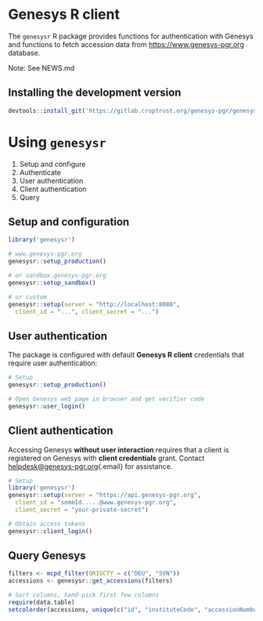 # Genesys R client

The `genesysr` R package provides functions for authentication with Genesys and functions to fetch accession data from <https://www.genesys-pgr.org> database.

Note: See NEWS.md

## Installing the development version

``` r
devtools::install_git('https://gitlab.croptrust.org/genesys-pgr/genesysr')
```

# Using `genesysr`

1.  Setup and configure
2.  Authenticate
3.  User authentication
4.  Client authentication
5.  Query

## Setup and configuration

``` r
library('genesysr')

# www.genesys-pgr.org
genesysr::setup_production()

# or sandbox.genesys-pgr.org
genesysr::setup_sandbox()

# or custom
genesysr::setup(server = "http://localhost:8080",
  client_id = "...", client_secret = "...")
```

## User authentication

The package is configured with default **Genesys R client** credentials that require user authentication:

``` r
# Setup
genesysr::setup_production()

# Open Genesys web page in browser and get verifier code
genesysr::user_login()
```

## Client authentication

Accessing Genesys **without user interaction** requires that a client is registered on Genesys with **client credentials** grant. Contact [helpdesk\@genesys-pgr.org](mailto:helpdesk@genesys-pgr.org){.email} for assistance.

``` r
# Setup
library('genesysr')
genesysr::setup(server = "https://api.genesys-pgr.org",
  client_id = "someId.....@www.genesys-pgr.org",
  client_secret = "your-private-secret")

# Obtain access tokens
genesysr::client_login()
```

## Query Genesys

``` r
filters <- mcpd_filter(ORIGCTY = c("DEU", "SVN"))
accessions <- genesysr::get_accessions(filters)

# Sort columns, hand-pick first few columns
require(data.table)
setcolorder(accessions, unique(c("id", "instituteCode", "accessionNumber", "taxonomy.genus", sort(names(accessions)))))
```
